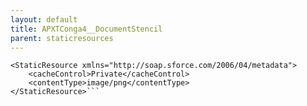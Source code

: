 ```yaml
---
layout: default
title: APXTConga4__DocumentStencil
parent: staticresources
---
```


```<?xml version="1.0" encoding="UTF-8"?>
<StaticResource xmlns="http://soap.sforce.com/2006/04/metadata">
    <cacheControl>Private</cacheControl>
    <contentType>image/png</contentType>
</StaticResource>```

